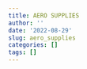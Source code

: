 ```yaml
---
title: AERO SUPPLIES
author: ''
date: '2022-08-29'
slug: aero_supplies
categories: []
tags: []
---
```

